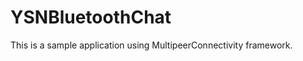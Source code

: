 YSNBluetoothChat
================

This is a sample application using MultipeerConnectivity framework.
